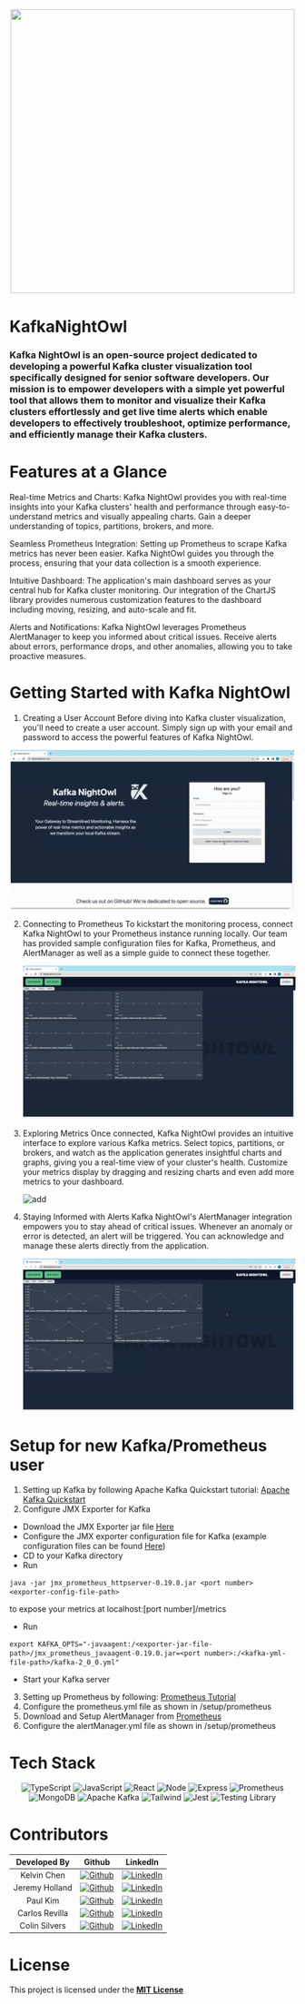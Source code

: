 <div align='center'> 
  <img width="500px" height="500px" src="./build/assets/image/white.png"/>
</div>

# KafkaNightOwl

### Kafka NightOwl is an open-source project dedicated to developing a powerful Kafka cluster visualization tool specifically designed for senior software developers. Our mission is to empower developers with a simple yet powerful tool that allows them to monitor and visualize their Kafka clusters effortlessly and get live time alerts which enable developers to effectively troubleshoot, optimize performance, and efficiently manage their Kafka clusters.

# Features at a Glance

Real-time Metrics and Charts: Kafka NightOwl provides you with real-time insights into your Kafka clusters' health and performance through easy-to-understand metrics and visually appealing charts. Gain a deeper understanding of topics, partitions, brokers, and more.

Seamless Prometheus Integration: Setting up Prometheus to scrape Kafka metrics has never been easier. Kafka NightOwl guides you through the process, ensuring that your data collection is a smooth experience.

Intuitive Dashboard: The application's main dashboard serves as your central hub for Kafka cluster monitoring. Our integration of the ChartJS library provides numerous customization features to the dashboard including moving, resizing, and auto-scale and fit.

Alerts and Notifications: Kafka NightOwl leverages Prometheus AlertManager to keep you informed about critical issues. Receive alerts about errors, performance drops, and other anomalies, allowing you to take proactive measures.

# Getting Started with Kafka NightOwl

1. Creating a User Account
   Before diving into Kafka cluster visualization, you'll need to create a user account. Simply sign up with your email and password to access the powerful features of Kafka NightOwl.

  <div align='center'> 
    <img width="500px" src="./build/assets/image/login.gif"/>
  </div>

2. Connecting to Prometheus
   To kickstart the monitoring process, connect Kafka NightOwl to your Prometheus instance running locally. Our team has provided sample configuration files for Kafka, Prometheus, and AlertManager as well as a simple guide to connect these together.

   ![default](/build/assets/image/default.gif)

3. Exploring Metrics
   Once connected, Kafka NightOwl provides an intuitive interface to explore various Kafka metrics. Select topics, partitions, or brokers, and watch as the application generates insightful charts and graphs, giving you a real-time view of your cluster's health. Customize your metrics display by dragging and resizing charts and even add more metrics to your dashboard.

   ![add](/build/assets/image/add.gif)

4. Staying Informed with Alerts
   Kafka NightOwl's AlertManager integration empowers you to stay ahead of critical issues. Whenever an anomaly or error is detected, an alert will be triggered. You can acknowledge and manage these alerts directly from the application.

   ![alert](/build/assets/image/alert.gif)

# Setup for new Kafka/Prometheus user

1. Setting up Kafka by following Apache Kafka Quickstart tutorial: [Apache Kafka Quickstart](https://kafka.apache.org/quickstart)
2. Configure JMX Exporter for Kafka

- Download the JMX Exporter jar file [Here](https://github.com/prometheus/jmx_exporter)
- Configure the JMX exporter configuration file for Kafka (example configuration files can be found [Here](https://github.com/prometheus/jmx_exporter/tree/main/example_configs))
- CD to your Kafka directory
- Run

```
java -jar jmx_prometheus_httpserver-0.19.0.jar <port number> <exporter-config-file-path>
```

to expose your metrics at localhost:[port number]/metrics

- Run

```
export KAFKA_OPTS="-javaagent:/<exporter-jar-file-path>/jmx_prometheus_javaagent-0.19.0.jar=<port number>:/<kafka-yml-file-path>/kafka-2_0_0.yml"
```

- Start your Kafka server

3. Setting up Prometheus by following: [Prometheus Tutorial](https://jhooq.com/prometheous-grafan-setup/)
4. Configure the prometheus.yml file as shown in /setup/prometheus
5. Download and Setup AlertManager from [Prometheus](https://prometheus.io/download/)
6. Configure the alertManager.yml file as shown in /setup/prometheus

# Tech Stack

<div align='center'>

![TypeScript](https://img.shields.io/badge/TypeScript-007ACC?style=for-the-badge&logo=typescript&logoColor=white)
![JavaScript](https://img.shields.io/badge/javascript-%23323330.svg?style=for-the-badge&logo=javascript&logoColor=%23F7DF1E)
![React](https://img.shields.io/badge/react-%2320232a.svg?style=for-the-badge&logo=react&logoColor=%2361DAFB)
![Node](https://img.shields.io/badge/-node-339933?style=for-the-badge&logo=node.js&logoColor=white)
![Express](https://img.shields.io/badge/express-%23404d59.svg?style=for-the-badge&logo=express&logoColor=%2361DAFB)
![Prometheus](https://img.shields.io/badge/Prometheus-E7532D?style=for-the-badge&logo=prometheus&logoColor=white)
![MongoDB](https://img.shields.io/badge/MongoDB-4EA94B?style=for-the-badge&logo=mongodb&logoColor=white)
![Apache Kafka](https://img.shields.io/badge/apache%20kafka-%2320232a.svg?style=for-the-badge&logo=apachekafka&logoColor=white)
![Tailwind](https://img.shields.io/badge/Tailwind_CSS-38B2AC?style=for-the-badge&logo=tailwind-css&logoColor=white)
![Jest](https://img.shields.io/badge/Jest-323330?style=for-the-badge&logo=Jest&logoColor=white)
![Testing Library](https://img.shields.io/badge/testing%20library-323330?style=for-the-badge&logo=testing-library&logoColor=red)

</div>

# Contributors

|  Developed By  |                                                                       Github                                                                       |                                                                           LinkedIn                                                                            |
| :------------: | :------------------------------------------------------------------------------------------------------------------------------------------------: | :-----------------------------------------------------------------------------------------------------------------------------------------------------------: |
|  Kelvin Chen   |    [![Github](https://img.shields.io/badge/github-%23121011.svg?style=for-the-badge&logo=github&logoColor=white)](https://github.com/kc-code32)    | [![LinkedIn](https://img.shields.io/badge/LinkedIn-%230077B5.svg?logo=linkedin&logoColor=white)](https://www.linkedin.com/in/jianming-kelvin-chen-b22191105/) |
| Jeremy Holland |    [![Github](https://img.shields.io/badge/github-%23121011.svg?style=for-the-badge&logo=github&logoColor=white)](https://github.com/PecheKeen)    |           [![LinkedIn](https://img.shields.io/badge/LinkedIn-%230077B5.svg?logo=linkedin&logoColor=white)](https://www.linkedin.com/in/jerholland/)           |
|    Paul Kim    | [![Github](https://img.shields.io/badge/github-%23121011.svg?style=for-the-badge&logo=github&logoColor=white)](https://github.com/paulkimofficial) |       [![LinkedIn](https://img.shields.io/badge/LinkedIn-%230077B5.svg?logo=linkedin&logoColor=white)](https://www.linkedin.com/in/paul-kim-37735b217/)       |
| Carlos Revilla |  [![Github](https://img.shields.io/badge/github-%23121011.svg?style=for-the-badge&logo=github&logoColor=white)](https://github.com/carlosfrev123)  |         [![LinkedIn](https://img.shields.io/badge/LinkedIn-%230077B5.svg?logo=linkedin&logoColor=white)](https://www.linkedin.com/in/carlosfrevilla/)         |
| Colin Silvers  |  [![Github](https://img.shields.io/badge/github-%23121011.svg?style=for-the-badge&logo=github&logoColor=white)](https://github.com/ColinSilvers)   |          [![LinkedIn](https://img.shields.io/badge/LinkedIn-%230077B5.svg?logo=linkedin&logoColor=white)](https://www.linkedin.com/in/colinsilvers/)          |

# License

This project is licensed under the [**MIT License**](https://choosealicense.com/licenses/mit/)
